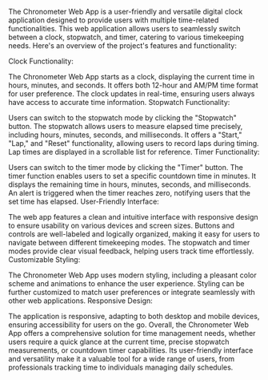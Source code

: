 The Chronometer Web App is a user-friendly and versatile digital clock application designed to provide users with multiple time-related functionalities. This web application allows users to seamlessly switch between a clock, stopwatch, and timer, catering to various timekeeping needs. Here's an overview of the project's features and functionality:

Clock Functionality:

The Chronometer Web App starts as a clock, displaying the current time in hours, minutes, and seconds.
It offers both 12-hour and AM/PM time format for user preference.
The clock updates in real-time, ensuring users always have access to accurate time information.
Stopwatch Functionality:

Users can switch to the stopwatch mode by clicking the "Stopwatch" button.
The stopwatch allows users to measure elapsed time precisely, including hours, minutes, seconds, and milliseconds.
It offers a "Start," "Lap," and "Reset" functionality, allowing users to record laps during timing.
Lap times are displayed in a scrollable list for reference.
Timer Functionality:

Users can switch to the timer mode by clicking the "Timer" button.
The timer function enables users to set a specific countdown time in minutes.
It displays the remaining time in hours, minutes, seconds, and milliseconds.
An alert is triggered when the timer reaches zero, notifying users that the set time has elapsed.
User-Friendly Interface:

The web app features a clean and intuitive interface with responsive design to ensure usability on various devices and screen sizes.
Buttons and controls are well-labeled and logically organized, making it easy for users to navigate between different timekeeping modes.
The stopwatch and timer modes provide clear visual feedback, helping users track time effortlessly.
Customizable Styling:

The Chronometer Web App uses modern styling, including a pleasant color scheme and animations to enhance the user experience.
Styling can be further customized to match user preferences or integrate seamlessly with other web applications.
Responsive Design:

The application is responsive, adapting to both desktop and mobile devices, ensuring accessibility for users on the go.
Overall, the Chronometer Web App offers a comprehensive solution for time management needs, whether users require a quick glance at the current time, precise stopwatch measurements, or countdown timer capabilities. Its user-friendly interface and versatility make it a valuable tool for a wide range of users, from professionals tracking time to individuals managing daily schedules.
